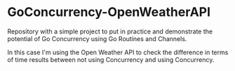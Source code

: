 # GoConcurrency-OpenWeatherAPI
Repository with a simple project to put in practice and demonstrate the potential of Go Concurrency using Go Routines and Channels.

In this case I'm using the Open Weather API to check the difference in terms of time results between not using Concurrency and using Concurrency.
